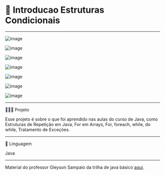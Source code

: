 # 🚀 Introducao Estruturas Condicionais
****************************************************************************************************

![image](https://github.com/chritianegozza/IntroducaoEstruturasCondicionais/assets/72118415/01a6185a-5d63-4718-819d-8b47c88450f2)

![image](https://github.com/chritianegozza/IntroducaoEstruturasCondicionais/assets/72118415/dfc07d67-63be-421c-af05-6d0d628b4718)

![image](https://github.com/chritianegozza/IntroducaoEstruturasCondicionais/assets/72118415/c2aaab83-1863-4f31-ab1a-8976be23a178)

![image](https://github.com/chritianegozza/IntroducaoEstruturasCondicionais/assets/72118415/52736396-03c2-4228-a8a9-6ede4e022e5a)

![image](https://github.com/chritianegozza/IntroducaoEstruturasCondicionais/assets/72118415/90258b7b-d08b-4d47-bfc4-96c69342651c)

![image](https://github.com/chritianegozza/IntroducaoEstruturasCondicionais/assets/72118415/27a79b23-9bd8-417f-8ecc-4d60280f1083)

![image](https://github.com/chritianegozza/IntroducaoEstruturasCondicionais/assets/72118415/610aa7e4-5cfa-4d33-b02b-297303ec71c1)


*****************************************************************************************************
👩🏻‍💻 Projeto

Esse projeto é sobre o que foi aprendido nas aulas do curso de Java, como Estruturas de Repetição em Java, 
For em Arrays, For, foreach, while, do while, Tratamento de Exceções.

*******************************************************************************************************
🧩 Linguagem

Java 
******************************************************************************************************

Material do professor Gleyson Sampaio da trilha de java básico [aqui](https://github.com/digitalinnovationone/trilha-java-basico).
